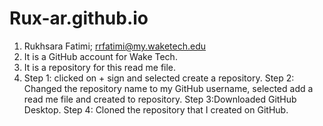 # Rux-ar.github.io

1. Rukhsara Fatimi; rrfatimi@my.waketech.edu
2. It is a GitHub account for Wake Tech.
3. It is a repository for this read me file.
4. Step 1: clicked on + sign and selected create a repository. Step 2: Changed the repository name to my GitHub username, selected add a read me file and created to repository. Step 3:Downloaded GitHub Desktop. Step 4: Cloned the repository that I created on GitHub. 